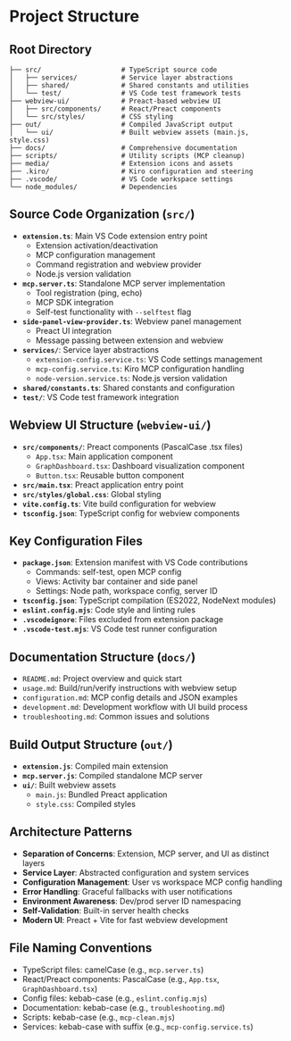# Project Structure

## Root Directory
```
├── src/                    # TypeScript source code
│   ├── services/           # Service layer abstractions
│   ├── shared/             # Shared constants and utilities
│   └── test/               # VS Code test framework tests
├── webview-ui/             # Preact-based webview UI
│   ├── src/components/     # React/Preact components
│   └── src/styles/         # CSS styling
├── out/                    # Compiled JavaScript output
│   └── ui/                 # Built webview assets (main.js, style.css)
├── docs/                   # Comprehensive documentation
├── scripts/                # Utility scripts (MCP cleanup)
├── media/                  # Extension icons and assets
├── .kiro/                  # Kiro configuration and steering
├── .vscode/                # VS Code workspace settings
└── node_modules/           # Dependencies
```

## Source Code Organization (`src/`)
- **`extension.ts`**: Main VS Code extension entry point
  - Extension activation/deactivation
  - MCP configuration management
  - Command registration and webview provider
  - Node.js version validation
- **`mcp.server.ts`**: Standalone MCP server implementation
  - Tool registration (ping, echo)
  - MCP SDK integration
  - Self-test functionality with `--selftest` flag
- **`side-panel-view-provider.ts`**: Webview panel management
  - Preact UI integration
  - Message passing between extension and webview
- **`services/`**: Service layer abstractions
  - `extension-config.service.ts`: VS Code settings management
  - `mcp-config.service.ts`: Kiro MCP configuration handling
  - `node-version.service.ts`: Node.js version validation
- **`shared/constants.ts`**: Shared constants and configuration
- **`test/`**: VS Code test framework integration

## Webview UI Structure (`webview-ui/`)
- **`src/components/`**: Preact components (PascalCase .tsx files)
  - `App.tsx`: Main application component
  - `GraphDashboard.tsx`: Dashboard visualization component
  - `Button.tsx`: Reusable button component
- **`src/main.tsx`**: Preact application entry point
- **`src/styles/global.css`**: Global styling
- **`vite.config.ts`**: Vite build configuration for webview
- **`tsconfig.json`**: TypeScript config for webview components

## Key Configuration Files
- **`package.json`**: Extension manifest with VS Code contributions
  - Commands: self-test, open MCP config
  - Views: Activity bar container and side panel
  - Settings: Node path, workspace config, server ID
- **`tsconfig.json`**: TypeScript compilation (ES2022, NodeNext modules)
- **`eslint.config.mjs`**: Code style and linting rules
- **`.vscodeignore`**: Files excluded from extension package
- **`.vscode-test.mjs`**: VS Code test runner configuration

## Documentation Structure (`docs/`)
- `README.md`: Project overview and quick start
- `usage.md`: Build/run/verify instructions with webview setup
- `configuration.md`: MCP config details and JSON examples
- `development.md`: Development workflow with UI build process
- `troubleshooting.md`: Common issues and solutions

## Build Output Structure (`out/`)
- **`extension.js`**: Compiled main extension
- **`mcp.server.js`**: Compiled standalone MCP server
- **`ui/`**: Built webview assets
  - `main.js`: Bundled Preact application
  - `style.css`: Compiled styles

## Architecture Patterns
- **Separation of Concerns**: Extension, MCP server, and UI as distinct layers
- **Service Layer**: Abstracted configuration and system services
- **Configuration Management**: User vs workspace MCP config handling
- **Error Handling**: Graceful fallbacks with user notifications
- **Environment Awareness**: Dev/prod server ID namespacing
- **Self-Validation**: Built-in server health checks
- **Modern UI**: Preact + Vite for fast webview development

## File Naming Conventions
- TypeScript files: camelCase (e.g., `mcp.server.ts`)
- React/Preact components: PascalCase (e.g., `App.tsx`, `GraphDashboard.tsx`)
- Config files: kebab-case (e.g., `eslint.config.mjs`)
- Documentation: kebab-case (e.g., `troubleshooting.md`)
- Scripts: kebab-case (e.g., `mcp-clean.mjs`)
- Services: kebab-case with suffix (e.g., `mcp-config.service.ts`)